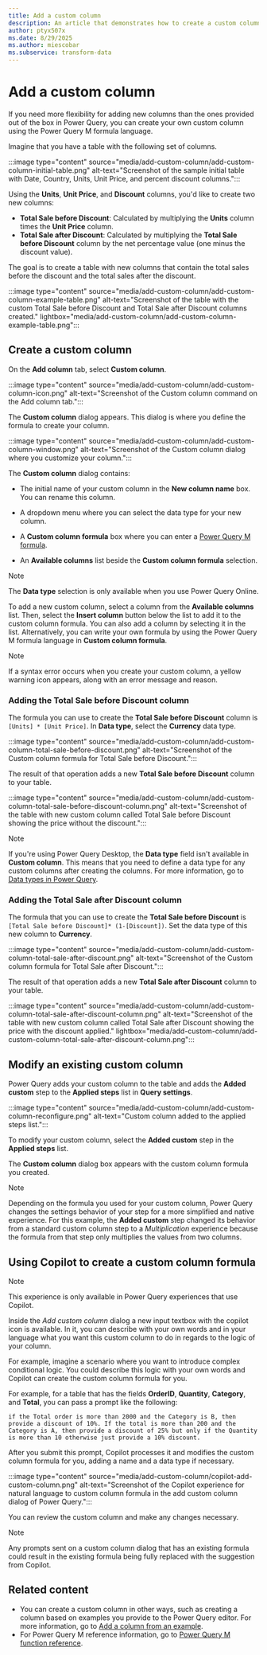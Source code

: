 ```yaml
---
title: Add a custom column
description: An article that demonstrates how to create a custom column in Power Query using the Power Query M formula language.
author: ptyx507x
ms.date: 8/29/2025
ms.author: miescobar
ms.subservice: transform-data
---
```


# Add a custom column

If you need more flexibility for adding new columns than the ones provided out of the box in Power Query, you can create your own custom column using the Power Query M formula language.

Imagine that you have a table with the following set of columns.

:::image type="content" source="media/add-custom-column/add-custom-column-initial-table.png" alt-text="Screenshot of the sample initial table with Date, Country, Units, Unit Price, and percent discount columns.":::

Using the **Units**, **Unit Price**, and **Discount** columns, you'd like to create two new columns:

* **Total Sale before Discount**: Calculated by multiplying the **Units** column times the **Unit Price** column.
* **Total Sale after Discount**: Calculated by multiplying the **Total Sale before Discount** column by the net percentage value (one minus the discount value).

The goal is to create a table with new columns that contain the total sales before the discount and the total sales after the discount.

:::image type="content" source="media/add-custom-column/add-custom-column-example-table.png" alt-text="Screenshot of the table with the custom Total Sale before Discount and Total Sale after Discount columns created." lightbox="media/add-custom-column/add-custom-column-example-table.png":::

## Create a custom column

On the **Add column** tab, select **Custom column**.

:::image type="content" source="media/add-custom-column/add-custom-column-icon.png" alt-text="Screenshot of the Custom column command on the Add column tab.":::

The **Custom column** dialog appears. This dialog is where you define the formula to create your column.

:::image type="content" source="media/add-custom-column/add-custom-column-window.png" alt-text="Screenshot of the Custom column dialog where you customize your column.":::

The **Custom column** dialog contains:

* The initial name of your custom column in the **New column name** box. You can rename this column.

* A dropdown menu where you can select the data type for your new column.

* A **Custom column formula** box where you can enter a [Power Query M formula](/powerquery-m/power-query-m-function-reference).  

* An **Available columns** list beside the **Custom column formula** selection.

> [!NOTE]
>The **Data type** selection is only available when you use Power Query Online.

To add a new custom column, select a column from the **Available columns** list. Then, select the **Insert column** button below the list to add it to the custom column formula. You can also add a column by selecting it in the list. Alternatively, you can write your own formula by using the Power Query M formula language in **Custom column formula**.

> [!NOTE]
>If a syntax error occurs when you create your custom column, a yellow warning icon appears, along with an error message and reason.

### Adding the Total Sale before Discount column

The formula you can use to create the **Total Sale before Discount** column is `[Units] * [Unit Price]`. In **Data type**, select the **Currency** data type.

:::image type="content" source="media/add-custom-column/add-custom-column-total-sale-before-discount.png" alt-text="Screenshot of the Custom column formula for Total Sale before Discount.":::

The result of that operation adds a new **Total Sale before Discount** column to your table.

:::image type="content" source="media/add-custom-column/add-custom-column-total-sale-before-discount-column.png" alt-text="Screenshot of the table with new custom column called Total Sale before Discount showing the price without the discount.":::

> [!NOTE]
>If you're using Power Query Desktop, the **Data type** field isn't available in **Custom column**. This means that you need to define a data type for any custom columns after creating the columns. For more information, go to [Data types in Power Query](data-types.md#how-to-define-a-column-data-type).

### Adding the Total Sale after Discount column

The formula that you can use to create the **Total Sale before Discount** is `[Total Sale before Discount]* (1-[Discount])`. Set the data type of this new column to **Currency**.

:::image type="content" source="media/add-custom-column/add-custom-column-total-sale-after-discount.png" alt-text="Screenshot of the Custom column formula for Total Sale after Discount.":::

The result of that operation adds a new **Total Sale after Discount** column to your table.

:::image type="content" source="media/add-custom-column/add-custom-column-total-sale-after-discount-column.png" alt-text="Screenshot of the table with new custom column called Total Sale after Discount showing the price with the discount applied." lightbox="media/add-custom-column/add-custom-column-total-sale-after-discount-column.png":::

## Modify an existing custom column

Power Query adds your custom column to the table and adds the **Added custom** step to the **Applied steps** list in **Query settings**.

:::image type="content" source="media/add-custom-column/add-custom-column-reconfigure.png" alt-text="Custom column added to the applied steps list.":::

To modify your custom column, select the **Added custom** step in the **Applied steps** list.

The **Custom column** dialog box appears with the custom column formula you created.

> [!NOTE]
>Depending on the formula you used for your custom column, Power Query changes the settings behavior of your step for a more simplified and native experience. For this example, the **Added custom** step changed its behavior from a standard custom column step to a *Multiplication* experience because the formula from that step only multiplies the values from two columns.

## Using Copilot to create a custom column formula

> [!NOTE]
>This experience is only available in Power Query experiences that use Copilot.

Inside the *Add custom column* dialog a new input textbox with the copilot icon is available. In it, you can describe with your own words and in your language what you want this custom column to do in regards to the logic of your column.

For example, imagine a scenario where you want to introduce complex conditional logic. You could describe this logic with your own words and Copilot can create the custom column formula for you.

For example, for a table that has the fields **OrderID**, **Quantity**, **Category**, and **Total**, you can pass a prompt like the following:

```if the Total order is more than 2000 and the Category is B, then provide a discount of 10%. If the total is more than 200 and the Category is A, then provide a discount of 25% but only if the Quantity is more than 10 otherwise just provide a 10% discount.```

After you submit this prompt, Copilot processes it and modifies the custom column formula for you, adding a name and a data type if necessary.

:::image type="content" source="media/add-custom-column/copilot-add-custom-column.png" alt-text="Screenshot of the Copilot experience for natural language to custom column formula in the add custom column dialog of Power Query.":::

You can review the custom column and make any changes necessary.

> [!NOTE]
>Any prompts sent on a custom column dialog that has an existing formula could result in the existing formula being fully replaced with the suggestion from Copilot.

## Related content

* You can create a custom column in other ways, such as creating a column based on examples you provide to the Power Query editor. For more information, go to [Add a column from an example](column-from-example.md).
* For Power Query M reference information, go to [Power Query M function reference](/powerquery-m/power-query-m-function-reference).
